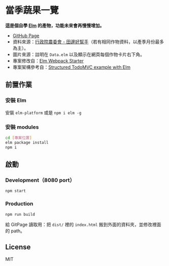 # 當季蔬果一覽

**這是個自學 [Elm](http://elm-lang.org/) 的產物，功能未來會再慢慢增加。**

- [GitHub Page](https://notes.knovour.ninja/food/)
- 資料來源：[行政院農委會 - 田邊好幫手](http://life.coa.gov.tw/Life/AgriculturalProducts/SeasonProductList.aspx?selectMonth=1&__M=True)（若有相同作物資料，以產季月份最多為主）。
- 圖片來源：註明在 `Data.elm` 以及顯示在網頁每個作物卡片右下角。
- 專案修改自：[Elm Webpack Starter](https://github.com/moarwick/elm-webpack-starter)
- 專案架構參考自：[Structured TodoMVC example with Elm](https://medium.com/@_rchaves_/structured-todomvc-example-with-elm-a68d87cd38da#.pjdeirpjy)

## 前置作業

### 安裝 Elm

安裝 `elm-platform` 或是 `npm i elm -g`

### 安裝 modules

```bash
cd [專案位置]
elm package install
npm i
```

## 啟動

### Development（8080 port）

```
npm start
```

### Production

```
npm run build
```

給 GitPage 讀取用：把 `dist/` 裡的 `index.html` 搬到外面的資料夾，並修改裡面的 path。

## License

MIT
